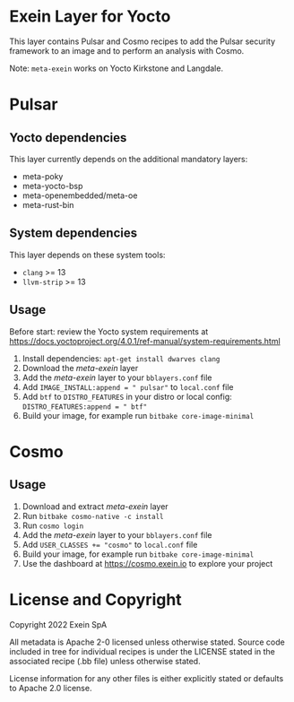 # Exein Layer for Yocto
This layer contains Pulsar and Cosmo recipes to add the Pulsar security framework to an image and to perform an analysis with Cosmo.

Note: `meta-exein` works on Yocto Kirkstone and Langdale.


# Pulsar

## Yocto dependencies
This layer currently depends on the additional mandatory layers:


- meta-poky
- meta-yocto-bsp
- meta-openembedded/meta-oe
- meta-rust-bin


## System dependencies
This layer depends on these system tools:
 
- `clang` >= 13
- `llvm-strip` >= 13 


## Usage
Before start: review the Yocto system requirements at 
https://docs.yoctoproject.org/4.0.1/ref-manual/system-requirements.html

1. Install dependencies: `apt-get install dwarves clang`
2. Download the *meta-exein* layer
2. Add the *meta-exein* layer to your `bblayers.conf` file
3. Add `IMAGE_INSTALL:append = " pulsar"` to `local.conf` file
4. Add `btf` to `DISTRO_FEATURES` in your distro or local config: `DISTRO_FEATURES:append = " btf"`
6. Build your image, for example run `bitbake core-image-minimal`


# Cosmo

## Usage

1. Download and extract *meta-exein* layer
2. Run `bitbake cosmo-native -c install`
2. Run `cosmo login`
3. Add the *meta-exein* layer to your `bblayers.conf` file
4. Add `USER_CLASSES += "cosmo"` to `local.conf` file
5. Build your image, for example run `bitbake core-image-minimal`
6. Use the dashboard at https://cosmo.exein.io to explore your project


# License and Copyright
Copyright 2022 Exein SpA

All metadata is Apache 2-0 licensed unless otherwise stated. Source code included in tree for individual recipes is under the LICENSE stated in the associated recipe (.bb file) unless otherwise stated.

License information for any other files is either explicitly stated or defaults to Apache 2.0 license.